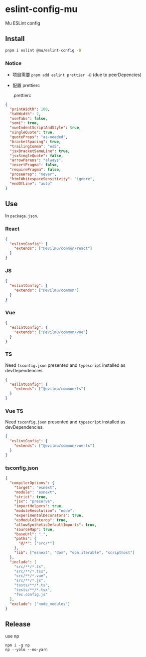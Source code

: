 # eslint-config-mu

Mu ESLint config

## Install


```bash
pnpm i eslint @mu/eslint-config -D
```

### Notice

- 项目需要 `pnpm add eslint prettier -D` (due to peerDepencies)

- 配置 prettierc

  .prettierc

```json
{
  "printWidth": 100,
  "tabWidth": 2,
  "useTabs": false,
  "semi": true,
  "vueIndentScriptAndStyle": true,
  "singleQuote": true,
  "quoteProps": "as-needed",
  "bracketSpacing": true,
  "trailingComma": "es5", 
  "jsxBracketSameLine": true,
  "jsxSingleQuote": false,
  "arrowParens": "always",
  "insertPragma": false,
  "requirePragma": false,
  "proseWrap": "never",
  "htmlWhitespaceSensitivity": "ignore",
  "endOfLine": "auto"
}
```

## Use

In `package.json`.

### React

```json
{
  "eslintConfig": {
    "extends": ["@evilmu/common/react"]
  }
}
```

### JS

```json
{
  "eslintConfig": {
    "extends": ["@evilmu/common"]
  }
}
```

### Vue

```json
{
  "eslintConfig": {
    "extends": ["@evilmu/common/vue"]
  }
}
```

### TS

Need `tsconfig.json` presented and `typescript` installed as devDependencies.

```json
{
  "eslintConfig": {
    "extends": ["@evilmu/common/ts"]
  }
}
```

### Vue TS

Need `tsconfig.json` presented and `typescript` installed as devDependencies.

```json
{
  "eslintConfig": {
    "extends": ["@evilmu/common/vue-ts"]
  }
}
```

### tsconfig.json

```json
{
  "compilerOptions": {
    "target": "esnext",
    "module": "esnext",
    "strict": true,
    "jsx": "preserve",
    "importHelpers": true,
    "moduleResolution": "node",
    "experimentalDecorators": true,
    "esModuleInterop": true,
    "allowSyntheticDefaultImports": true,
    "sourceMap": true,
    "baseUrl": ".",
    "paths": {
      "@/*": ["src/*"]
    },
    "lib": ["esnext", "dom", "dom.iterable", "scripthost"]
  },
  "include": [
    "src/**/*.ts",
    "src/**/*.tsx",
    "src/**/*.vue",
    "src/**/*.js",
    "tests/**/*.ts",
    "tests/**/*.tsx",
    "fec.config.js"
  ],
  "exclude": ["node_modules"]
}
```

## Release

use np

```
npm i -g np
np --yolo --no-yarn
```
